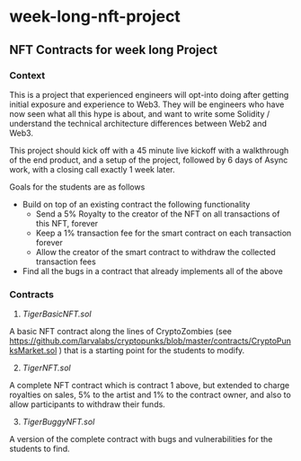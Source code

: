 # week-long-nft-project

## NFT Contracts for week long Project

### Context
This is a project that experienced engineers will opt-into doing after getting initial exposure and experience to Web3. They will be engineers who have now seen what all this hype is about, and want to write some Solidity / understand the technical architecture differences between Web2 and Web3.

This project should kick off with a 45 minute live kickoff with a walkthrough of the end product, and a setup of the project, followed by 6 days of Async work, with a closing call exactly 1 week later.

Goals for the students are as follows

- Build on top of an existing contract the following functionality
  - Send a 5% Royalty to the creator of the NFT on all transactions of this NFT, forever
  - Keep a 1% transaction fee for the smart contract on each transaction forever
  - Allow the creator of the smart contract to withdraw the collected transaction fees
 - Find all the bugs in a contract that already implements all of the above
 
### Contracts

1. _TigerBasicNFT.sol_ 

  A basic NFT contract along the lines of CryptoZombies (see https://github.com/larvalabs/cryptopunks/blob/master/contracts/CryptoPunksMarket.sol ) that is a starting point for the students to modify.

2. _TigerNFT.sol_ 
  
  A complete NFT contract which is contract 1 above, but extended to charge royalties on sales, 5% to the artist and 1% to the contract owner, and also to allow participants to withdraw their funds.

3. _TigerBuggyNFT.sol_

  A version of the complete contract with bugs and vulnerabilities for the students to find.
 
